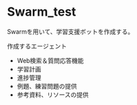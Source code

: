 # Swarm_test
Swarmを用いて、学習支援ボットを作成する。

作成するエージェント
- Web検索＆質問応答機能
- 学習計画
- 進捗管理
- 例題、練習問題の提供
- 参考資料、リソースの提供
